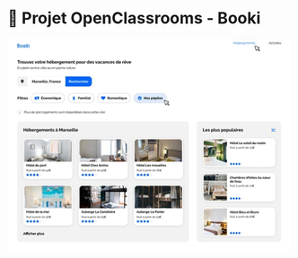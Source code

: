 # 📌 Projet OpenClassrooms - Booki

![Capture d'écran de Booki sur ordinateur](./images/Booki-readme.webp)